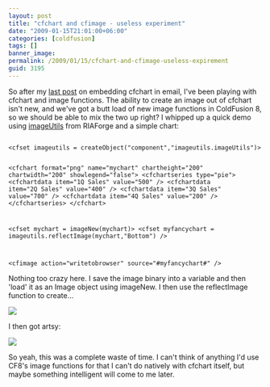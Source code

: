```yaml
---
layout: post
title: "cfchart and cfimage - useless experiment"
date: "2009-01-15T21:01:00+06:00"
categories: [coldfusion]
tags: []
banner_image: 
permalink: /2009/01/15/cfchart-and-cfimage-useless-expirement
guid: 3195
---
```


So after my <a href="http://www.raymondcamden.com/index.cfm/2009/1/14/Ask-a-Jedi-Emailing-CFCHART">last post</a> on embedding cfchart in email, I've been playing with cfchart and image functions. The ability to create an image out of cfchart isn't new, and we've got a butt load of new image functions in ColdFusion 8, so we should be able to mix the two up right? I whipped up a quick demo using <a href="http://imageutils.riaforge.org">imageUtils</a> from RIAForge and a simple chart:

<code>
&lt;cfset imageutils = createObject("component","imageutils.imageUtils")&gt;

&lt;cfchart format="png" name="mychart" chartheight="200" chartwidth="200" showlegend="false"&gt;
	&lt;cfchartseries type="pie"&gt;
		&lt;cfchartdata item="1Q Sales" value="500" /&gt;
		&lt;cfchartdata item="2Q Sales" value="400" /&gt;
		&lt;cfchartdata item="3Q Sales" value="700" /&gt;
		&lt;cfchartdata item="4Q Sales" value="200" /&gt;
	&lt;/cfchartseries&gt;
&lt;/cfchart&gt;

&lt;cfset mychart = imageNew(mychart)&gt;
&lt;cfset myfancychart = imageutils.reflectImage(mychart,"Bottom") /&gt;
		
&lt;cfimage action="writetobrowser" source="#myfancychart#" /&gt;
</code>

Nothing too crazy here. I save the image binary into a variable and then 'load' it as an Image object using imageNew. I then use the reflectImage function to create...

<img src="https://static.raymondcamden.com/images/cfjedi//chart.png">

I then got artsy:

<img src="https://static.raymondcamden.com/images/cfjedi//chart2.png">

So yeah, this was a complete waste of time. I can't think of anything I'd use CF8's image functions for that I can't do natively with cfchart itself, but maybe something intelligent will come to me later.